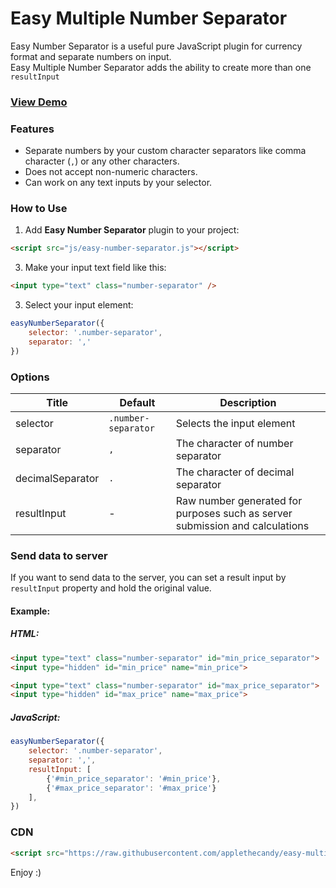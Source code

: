# Easy Multiple Number Separator

Easy Number Separator is a useful pure JavaScript plugin for currency format and separate numbers on input.<br>
Easy Multiple Number Separator adds the ability to create more than one `resultInput`

### <a href="https://amiryxe.github.io/easy-number-separator/" target="_blank">View Demo</a>

### Features

- Separate numbers by your custom character separators like comma character (`,`) or any other characters.
- Does not accept non-numeric characters.
- Can work on any text inputs by your selector.

### How to Use

1. Add **Easy Number Separator** plugin to your project:

```html
<script src="js/easy-number-separator.js"></script>
```

3. Make your input text field like this:    
```html
<input type="text" class="number-separator" />
```

3. Select your input element:
```javascript
easyNumberSeparator({
    selector: '.number-separator',
    separator: ','
})
```

### Options
|Title|Default|Description|
|-----|-------|-----------|
|selector|`.number-separator`|Selects the input element|
|separator|`,`|The character of number separator|
|decimalSeparator|`.`|The character of decimal separator|
|resultInput|-|Raw number generated for purposes such as server submission and calculations| 

### Send data to server
If you want to send data to the server, you can set a result input by `resultInput` property and hold the original value.

#### Example:

##### HTML:
```html
<input type="text" class="number-separator" id="min_price_separator">
<input type="hidden" id="min_price" name="min_price">

<input type="text" class="number-separator" id="max_price_separator">
<input type="hidden" id="max_price" name="max_price">
```
##### JavaScript:
```javascript
easyNumberSeparator({
    selector: '.number-separator',
    separator: ',',
    resultInput: [
        {'#min_price_separator': '#min_price'},
        {'#max_price_separator': '#max_price'}
    ],
})
```


### CDN
```html
<script src="https://raw.githubusercontent.com/applethecandy/easy-multiple-number-separator/master/easy-number-separator.js"></script>
```

Enjoy :)
